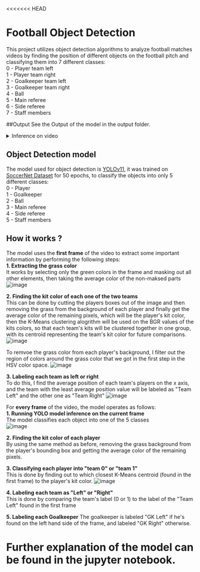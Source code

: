 <<<<<<< HEAD
# Football Object Detection
This project utilizes object detection algorithms to analyze football matches videos by finding the position of different objects on the football pitch and classifying them into 7 different classes:  
0 - Player team left  
1 - Player team right  
2 - Goalkeeper team left  
3 - Goalkeeper team right  
4 - Ball  
5 - Main referee  
6 - Side referee  
7 - Staff members  

##Output
See the Output of the model in the output folder. 



</details>

<details><summary>Inference on video</summary>



</details>

## Object Detection model
The model used for object detection is <a href=https://github.com/ultralytics/ultralytics>YOLOv11</a>, it was trained on <a href=https://drive.google.com/drive/folders/17w9yhEDZS7gLdZGjiwPQytLz3-iTUpKm>SoccerNet Dataset</a> for 50 epochs, to classify the objects into only 5 different classes:  
0 - Player  
1 - Goalkeeper  
2 - Ball  
3 - Main referee  
4 - Side referee  
5 - Staff members  

## How it works ?  
The model uses the **first frame** of the video to extract some important information by performing the following steps:  
**1. Extracting the grass color**  
It works by selecting only the green colors in the frame and masking out all other elements, then taking the average color of the non-maksed parts  
![image](https://github.com/Mostafa-Nafie/Football-Object-Detection/assets/44211916/9369efee-4e1f-4650-b7d5-ddd69aaabd3b)

**2. Finding the kit color of each one of the two teams**  
This can be done by cutting the players boxes out of the image and then removing the grass from the background of each player and finally get the average color of the remaining pixels, which will be the player's kit color, then the K-Means clustering alogrithm will be used on the BGR values of the kits colors, so that each team's kits will be clustered together in one group, with its centroid representing the team's kit color for future comparisons.
![image](https://github.com/Mostafa-Nafie/Football-Object-Detection/assets/44211916/a968a019-e9cf-4356-b8bb-493874c1c26d)

To remvoe the grass color from each player's background, I filter out the region of colors around the grass color that we got in the first step in the HSV color space.
![image](https://github.com/Mostafa-Nafie/Football-Object-Detection/assets/44211916/7afb7e27-97dd-42cb-9e12-421ef231a5b4)  

**3. Labeling each team as left or right**  
To do this, I find the average position of each team's players on the x axis, and the team with the least average position value will be labeled as "Team Left" and the other one as "Team Right"
![image](https://github.com/Mostafa-Nafie/Football-Object-Detection/assets/44211916/659fe1ec-2ae9-4a15-b109-302b3d2b0e71)  

For **every frame** of the video, the model operates as follows:  
**1. Running YOLO model inference on the current frame**  
The model classifies each object into one of the 5 classes  
![image](https://github.com/Mostafa-Nafie/Football-Object-Detection/assets/44211916/3c5d2d05-4f85-4b0e-9389-c29d14aeb17d)

**2. Finding the kit color of each player**  
By using the same method as before, removing the grass background from the player's bounding box and getting the average color of the remaining pixels.  

**3. Classifying each player into "team 0" or "team 1"**  
This is done by finding out to which closest K-Means centroid (found in the first frame) to the player's kit color.
![image](https://github.com/Mostafa-Nafie/Football-Object-Detection/assets/44211916/68a7d2c0-4d06-465a-a5dc-a7f1c8878b6e)

**4. Labeling each team as "Left" or "Right"**  
This is done by comparing the team's label (0 or 1) to the label of the "Team Left" found in the first frame

**5. Labeling each Goalkeeper**
The goalkeeper is labeled "GK Left" if he's found on the left hand side of the frame, and labeled "GK Right" otherwise.

Further explanation of the model can be found in the jupyter notebook.
=======


